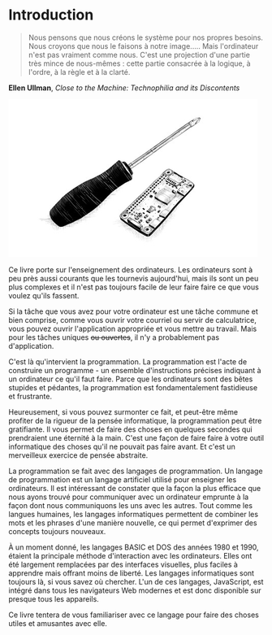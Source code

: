 # Introduction

> Nous pensons que nous créons le système pour nos propres besoins. Nous croyons que nous le faisons à notre image..... Mais l'ordinateur n'est pas vraiment comme nous. C'est une projection d'une partie très mince de nous-mêmes : cette partie consacrée à la logique, à l'ordre, à la règle et à la clarté.

**Ellen Ullman**, _Close to the Machine: Technophilia and its Discontents_

![](.gitbook/assets/chapter_picture_00.jpg)

Ce livre porte sur l'enseignement des ordinateurs. Les ordinateurs sont à peu près aussi courants que les tournevis aujourd'hui, mais ils sont un peu plus complexes et il n'est pas toujours facile de leur faire faire ce que vous voulez qu'ils fassent.

Si la tâche que vous avez pour votre ordinateur est une tâche commune et bien comprise, comme vous ouvrir votre courriel ou servir de calculatrice, vous pouvez ouvrir l'application appropriée et vous mettre au travail. Mais pour les tâches uniques ~~ou ouvertes~~, il n'y a probablement pas d'application.

C'est là qu'intervient la programmation. La programmation est l'acte de construire un programme - un ensemble d'instructions précises indiquant à un ordinateur ce qu'il faut faire. Parce que les ordinateurs sont des bêtes stupides et pédantes, la programmation est fondamentalement fastidieuse et frustrante.

Heureusement, si vous pouvez surmonter ce fait, et peut-être même profiter de la rigueur de la pensée informatique, la programmation peut être gratifiante. Il vous permet de faire des choses en quelques secondes qui prendraient une éternité à la main. C'est une façon de faire faire à votre outil informatique des choses qu'il ne pouvait pas faire avant. Et c'est un merveilleux exercice de pensée abstraite.

La programmation se fait avec des langages de programmation. Un langage de programmation est un langage artificiel utilisé pour enseigner les ordinateurs. Il est intéressant de constater que la façon la plus efficace que nous ayons trouvé pour communiquer avec un ordinateur emprunte à la façon dont nous communiquons les uns avec les autres. Tout comme les langues humaines, les langages informatiques permettent de combiner les mots et les phrases d'une manière nouvelle, ce qui permet d'exprimer des concepts toujours nouveaux.

À un moment donné, les langages BASIC et DOS des années 1980 et 1990, étaient la principale méthode d'interaction avec les ordinateurs. Elles ont été largement remplacées par des interfaces visuelles, plus faciles à apprendre mais offrant moins de liberté. Les langages informatiques sont toujours là, si vous savez où chercher. L'un de ces langages, JavaScript, est intégré dans tous les navigateurs Web modernes et est donc disponible sur presque tous les appareils.

Ce livre tentera de vous familiariser avec ce langage pour faire des choses utiles et amusantes avec elle.


